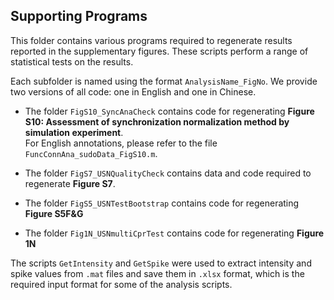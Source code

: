 ## Supporting Programs

This folder contains various programs required to regenerate results reported in the supplementary figures. These scripts perform a range of statistical tests on the results.

Each subfolder is named using the format `AnalysisName_FigNo`. We provide two versions of all code: one in English and one in Chinese.

- The folder `FigS10_SyncAnaCheck` contains code for regenerating **Figure S10: Assessment of synchronization normalization method by simulation experiment**.  
  For English annotations, please refer to the file `FuncConnAna_sudoData_FigS10.m`.

- The folder `FigS7_USNQualityCheck` contains data and code required to regenerate **Figure S7**.

- The folder `FigS5_USNTestBootstrap` contains code for regenerating **Figure S5F&G**

- The folder `Fig1N_USNmultiCprTest` contains code for regenerating **Figure 1N**

The scripts `GetIntensity` and `GetSpike` were used to extract intensity and spike values from `.mat` files and save them in `.xlsx` format, which is the required input format for some of the analysis scripts.
